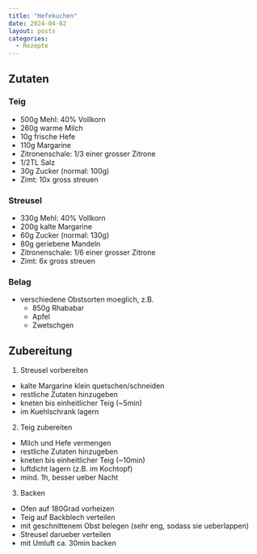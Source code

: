 ```yaml
---
title: "Hefekuchen"
date: 2024-04-02
layout: posts
categories:
  - Rezepte
---
```


## Zutaten

### Teig

- 500g Mehl: 40% Vollkorn
- 260g warme Milch
- 10g frische Hefe
- 110g Margarine
- Zitronenschale: 1/3 einer grosser Zitrone
- 1/2TL Salz
- 30g Zucker (normal: 100g)
- Zimt: 10x gross streuen

### Streusel

- 330g Mehl: 40% Vollkorn
- 200g kalte Margarine
- 60g Zucker (normal: 130g)
- 80g geriebene Mandeln
- Zitronenschale: 1/6 einer grosser Zitrone
- Zimt: 6x gross streuen

### Belag

- verschiedene Obstsorten moeglich, z.B.
  - 850g Rhababar
  - Apfel
  - Zwetschgen

## Zubereitung

1. Streusel vorbereiten
  - kalte Margarine klein quetschen/schneiden
  - restliche Zutaten hinzugeben
  - kneten bis einheitlicher Teig (~5min)
  - im Kuehlschrank lagern
2. Teig zubereiten
  - Milch und Hefe vermengen
  - restliche Zutaten hinzugeben
  - kneten bis einheitlicher Teig (~10min)
  - luftdicht lagern (z.B. im Kochtopf)
  - mind. 1h, besser ueber Nacht
3. Backen
  - Ofen auf 180Grad vorheizen
  - Teig auf Backblech verteilen
  - mit geschnittenem Obst belegen (sehr eng, sodass sie ueberlappen)
  - Streusel darueber verteilen
  - mit Umluft ca. 30min backen
